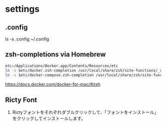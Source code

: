 settings
========

## .config
ls -s .config ~/.config

## zsh-completions via Homebrew

```sh
etc=/Applications/Docker.app/Contents/Resources/etc
ln -s $etc/docker.zsh-completion /usr/local/share/zsh/site-functions/_docker
ln -s $etc/docker-compose.zsh-completion /usr/local/share/zsh/site-functions/_docker-compose
```

https://docs.docker.com/docker-for-mac/#zsh

## Ricty Font

1. Rictyフォントをそれぞれダブルクリックして、「フォントをインストール」をクリックしてインストールします。
